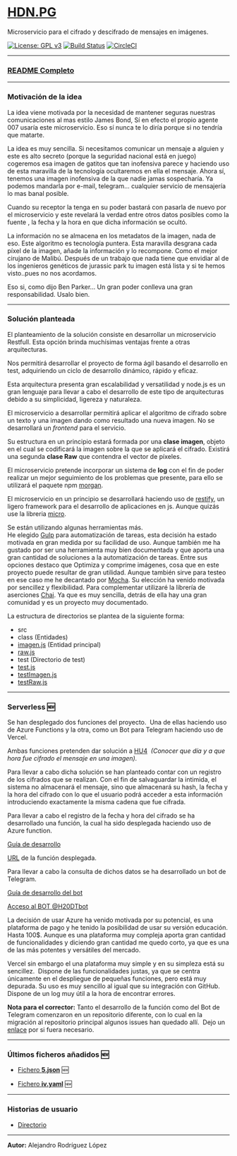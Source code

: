 # [HDN.PG](https://alexrodriguezlop.github.io/HDN.PG/)
Microservicio para el cifrado y descifrado de mensajes en imágenes.

[![License: GPL v3](https://img.shields.io/badge/License-GPLv3-blue.svg)](https://www.gnu.org/licenses/gpl-3.0)
[![Build Status](https://travis-ci.org/alexrodriguezlop/HDN.PG.svg?branch=master)](https://travis-ci.org/alexrodriguezlop/HDN.PG)
[![CircleCI](https://circleci.com/gh/alexrodriguezlop/HDN.PG.svg?style=shield)](https://app.circleci.com/pipelines/github/alexrodriguezlop/HDN.PG)

___
### [README Completo](https://github.com/alexrodriguezlop/HDN.PG/blob/master/README_FULL.md)

___
### Motivación de la idea

La idea viene motivada por la necesidad de mantener seguras nuestras comunicaciones al mas estilo James Bond, Sí en efecto el propio agente 007 usaría este microservicio. Eso sí nunca te lo diría porque si no tendría que matarte.

La idea es muy sencilla. Si necesitamos comunicar un mensaje a alguien y este es alto secreto (porque la seguridad nacional está en juego) cogeremos esa imagen de gatitos que tan inofensiva parece y haciendo uso de esta maravilla de la tecnología ocultaremos en ella el mensaje. 
Ahora sí, tenemos una imagen inofensiva de la que nadie jamas sospecharía. Ya podemos mandarla por e-mail, telegram... cualquier servicio de mensajería lo mas banal posible.

Cuando su receptor la tenga en su poder bastará con pasarla de nuevo por el microservicio y este revelará la verdad entre otros datos posibles como la fuente , la fecha y la hora en que dicha información se ocultó.

La información no se almacena en los metadatos de la imagen, nada de eso. Este algoritmo es tecnología puntera.
Esta maravilla desgrana cada píxel de la imagen, añade la información y lo recompone. Como el mejor cirujano de Malibú.
Después de un trabajo que nada tiene que envidiar al de los ingenieros genéticos de jurassic park tu imagen está lista y si te hemos visto..pues no nos acordamos. 

Eso si, como dijo Ben Parker… Un gran poder conlleva una gran responsabilidad. Usalo bien.
___
### Solución planteada 
El planteamiento de la solución consiste en desarrollar un microservicio Restfull.
Esta opción brinda muchísimas ventajas frente a otras arquitecturas. 

Nos permitirá desarrollar el proyecto de forma ágil basando el desarrollo en test, adquiriendo un ciclo de desarrollo dinámico, rápido y eficaz.

Esta arquitectura presenta gran escalabilidad y versatilidad y node.js es un gran lenguaje para llevar a cabo el desarrollo de este tipo de arquitecturas debido a su simplicidad, ligereza y naturaleza.

El microservicio a desarrollar permitirá aplicar el algoritmo de cifrado sobre un texto y una imagen dando como resultado una nueva imagen. 
No se desarrollará un *frontend* para el servicio.

Su estructura en un principio estará formada por una **clase imagen**, objeto en el cual se codificará la imagen sobre la que se aplicará el cifrado. 
Existirá una segunda **clase Raw** que contendra el vector de píxeles. 

El microservicio pretende incorporar un sistema de **log** con el fin de poder realizar un mejor seguimiento de los problemas que presente, para ello se utilizará el paquete npm [morgan](https://www.npmjs.com/package/morgan).

El microservicio en un principio se desarrollará haciendo uso de [restify](http://restify.com/), un ligero framework para el desarrollo de aplicaciones en js.
Aunque quizás use la libreria [micro](https://github.com/vercel/micro).

Se están utilizando algunas herramientas más.  
He elegido [Gulp](https://gulpjs.com/) para automatización de tareas, esta decisión ha estado motivada en gran medida por su facilidad de uso. Aunque también me ha gustado por ser una herramienta muy bien documentada y que aporta una gran cantidad de soluciones a la automatización de tareas. 
Entre sus opciones destaco que Optimiza y comprime imágenes, cosa que en este proyecto puede resultar de gran utilidad. Aunque también sirve para testeo en ese caso me he decantado por [Mocha](https://mochajs.org/). Su elección ha venido motivada por sencillez y flexibilidad.
Para complementar utilizaré la librería de aserciones [Chai](https://www.chaijs.com/). Ya que es muy sencilla, detrás de ella hay una gran comunidad y es un proyecto muy documentado.


La estructura de directorios se plantea de la siguiente forma: 
- src
 - class (Entidades) 
  - [imagen.js](https://github.com/alexrodriguezlop/HDN.PG/blob/master/src/class/imagen.js) (Entidad principal)
  - [raw.js](https://github.com/alexrodriguezlop/HDN.PG/blob/master/src/class/raw.js) 
 - test (Directorio de test)
  - [test.js](https://github.com/alexrodriguezlop/HDN.PG/blob/master/test/test.js) 
  - [testImagen.js](https://github.com/alexrodriguezlop/HDN.PG/blob/master/test/testImagen.js) 
  - [testRaw.js](https://github.com/alexrodriguezlop/HDN.PG/blob/master/test/testRaw.js) 
  
___
### Serverless :new:

Se han desplegado dos funciones del proyecto. 
Una de ellas haciendo uso de Azure Functions y la otra, como un Bot para Telegram haciendo uso de Vercel.

Ambas funciones pretenden dar solución a [HU4](https://github.com/alexrodriguezlop/HDN.PG/issues/13) 
*(Conocer que día y a que hora fue cifrado el mensaje en una imagen).*

Para llevar a cabo dicha solución se han planteado contar con un registro de los cifrados que se realizan.
Con el fin de salvaguardar la intimida, el sistema no almacenará el mensaje, sino que almacenará su hash, la fecha y la hora del cifrado con lo que el usuario podrá acceder a esta información introduciendo exactamente la misma cadena que fue cifrada.

Para llevar a cabo el registro de la fecha y hora del cifrado se ha desarrollado una función, la cual ha sido desplegada haciendo uso de Azure function.

[Guía de desarrollo](https://github.com/alexrodriguezlop/HDN.PG/blob/master/docs/Azure/Readme.md)

[URL](https://hashinsert.azurewebsites.net/api/hashInsert?msg=cadena%20de%20prueba) de la función desplegada.


Para llevar a cabo la consulta de dichos datos se ha desarrollado un bot de Telegram.

[Guía de desarrollo del bot](https://github.com/alexrodriguezlop/HDN.PG/tree/master/docs/TelegramBot)

[Acceso al BOT @H20DTbot](https://t.me/H20DTbot)

La decisión de usar Azure ha venido motivada por su potencial, es una plataforma de pago y he tenido la posibilidad de usar su versión educación. Hasta 100$.
Aunque es una plataforma muy compleja aporta gran cantidad de funcionalidades y diciendo gran cantidad me quedo corto, ya que es una de las más potentes y versátiles del mercado.

Vercel sin embargo el una plataforma muy simple y en su simpleza está su sencillez. 
Dispone de las funcionalidades justas, ya que se centra únicamente en el despliegue de pequeñas funciones, pero está muy depurada.
Su uso es muy sencillo al igual que su integración con GitHub.
Dispone de un log muy útil a la hora de encontrar errores.

**Nota para el corrector:**
Tanto el desarrollo de la función como del Bot de Telegram comenzaron en un repositorio diferente, con lo cual en la migración al repositorio principal algunos issues han quedado allí. 
Dejo un [enlace](https://github.com/alexrodriguezlop/HashFinderDT/issues?q=is%3Aissue+is%3Aclosed) por si fuera necesario.
___
### Últimos ficheros añadidos :new:

- [Fichero **5.json**](https://github.com/alexrodriguezlop/HDN.PG/blob/master/5.json) :new: 

- [Fichero **iv.yaml**](https://github.com/alexrodriguezlop/HDN.PG/blob/master/iv.yaml) :new:


___
### Historias de usuario
- [Directorio](https://github.com/alexrodriguezlop/HDN.PG/blob/master/HU/)


___
**Autor:** Alejandro Rodríguez López




